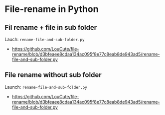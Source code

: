 # File-rename in Python

## Fil rename + file in sub folder
Lauch:
```rename-file-and-sub-folder.py```
- https://github.com/LouCute/file-rename/blob/d3bfeaee8cdaa134ac095f8e77c8eab8de943ad5/rename-file-and-sub-folder.py

## File rename without sub folder
Launch:
```rename-file-and-sub-folder.py```
- https://github.com/LouCute/file-rename/blob/d3bfeaee8cdaa134ac095f8e77c8eab8de943ad5/rename-file-and-sub-folder.py
